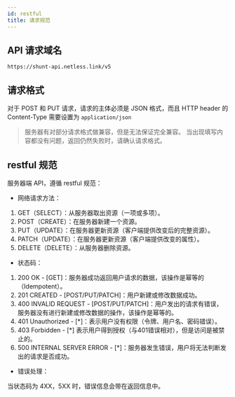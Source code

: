 ```yaml
---
id: restful
title: 请求规范
---
```


## API 请求域名

```plain
https://shunt-api.netless.link/v5
```

## 请求格式

对于 POST 和 PUT 请求，请求的主体必须是 JSON 格式，而且 HTTP header 的 Content-Type 需要设置为 `application/json`

>服务器有对部分请求格式做兼容，但是无法保证完全兼容。
>当出现填写内容都没有问题，返回仍然失败时，请确认请求格式。

## restful 规范

服务器端 API，遵循 restful 规范：

* 网络请求方法：

1. GET（SELECT）：从服务器取出资源（一项或多项）。
2. POST（CREATE）：在服务器新建一个资源。
3. PUT（UPDATE）：在服务器更新资源（客户端提供改变后的完整资源）。
4. PATCH（UPDATE）：在服务器更新资源（客户端提供改变的属性）。
5. DELETE（DELETE）：从服务器删除资源。

* 状态码：

1. 200 OK - [GET]：服务器成功返回用户请求的数据，该操作是幂等的（Idempotent）。
2. 201 CREATED - [POST/PUT/PATCH]：用户新建或修改数据成功。
3. 400 INVALID REQUEST - [POST/PUT/PATCH]：用户发出的请求有错误，服务器没有进行新建或修改数据的操作，该操作是幂等的。
4. 401 Unauthorized - [*]：表示用户没有权限（令牌、用户名、密码错误）。
5. 403 Forbidden - [*] 表示用户得到授权（与401错误相对），但是访问是被禁止的。
6. 500 INTERNAL SERVER ERROR - [*]：服务器发生错误，用户将无法判断发出的请求是否成功。

* 错误处理：

当状态码为 4XX，5XX 时，错误信息会带在返回信息中。